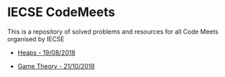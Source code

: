 # IECSE CodeMeets

This is a repository of solved problems and resources for all Code Meets organised by IECSE

- [Heaps - 19/08/2018](https://github.com/iecse/CodeMeets/tree/master/heaps)

- [Game Theory - 21/10/2018](https://github.com/iecse/CodeMeets/tree/master/game-theory)
